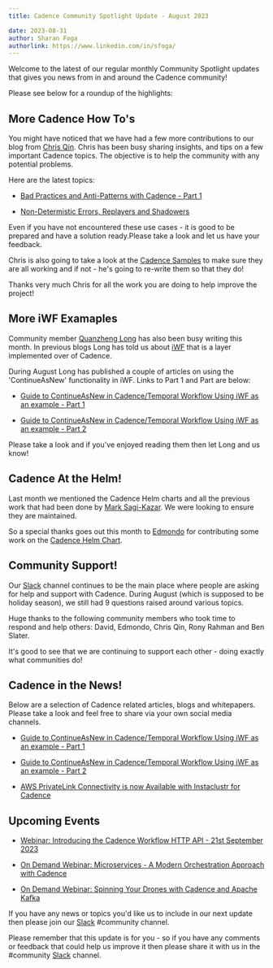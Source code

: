 ```yaml
---
title: Cadence Community Spotlight Update - August 2023

date: 2023-08-31
author: Sharan Foga
authorlink: https://www.linkedin.com/in/sfoga/
---
```

Welcome to the latest of our regular monthly Community Spotlight updates that gives you news from in and around the Cadence community!

Please see below for a roundup of the highlights:

## More Cadence How To's ##

You might have noticed that we have had a few more contributions to our blog from [Chris Qin](https://www.linkedin.com/in/chrisqin0610). Chris has been busy sharing insights, and tips on a few important Cadence topics. The objective is to help the community with any potential problems.

Here are the latest topics:

- [Bad Practices and Anti-Patterns with Cadence - Part 1](https://cadenceworkflow.io/blog/2023/07/10/cadence-bad-practices-part-1/)

- [Non-Determistic Errors, Replayers and Shadowers](https://cadenceworkflow.io/blog/2023/08/27/nondeterministic-errors-replayers-shadowers/)

Even if you have not encountered these use cases - it is good to be prepared and have a solution ready.Please take a look and let us have your feedback.

Chris is also going to take a look at the [Cadence Samples](https://cadenceworkflow.io/docs/java-client/client-overview/#samples) to make sure they are all working and if not - he's going to re-write them so that they do!

Thanks very much Chris for all the work you are doing to help improve the project!

## More iWF Examaples ##

Community member [Quanzheng Long](https://www.linkedin.com/in/prclqz/) has also been busy writing this month. In previous blogs Long has told us about [iWF](https://github.com/indeedeng/iwf) that is a layer implemented over of Cadence.

During August Long has published a couple of articles on using the 'ContinueAsNew' functionality in iWF. Links to Part 1 and Part are below:

- [Guide to ContinueAsNew in Cadence/Temporal Workflow Using iWF as an example - Part 1](https://medium.com/@qlong/guide-to-continueasnew-in-cadence-temporal-workflow-using-iwf-as-an-example-part-2-cedabd732bec)

- [Guide to ContinueAsNew in Cadence/Temporal Workflow Using iWF as an example - Part 2](https://medium.com/@qlong/guide-to-continueasnew-in-cadence-temporal-workflow-using-iwf-as-an-example-part-1-c24ae5266f07)

Please take a look and if you've enjoyed reading them then let Long and us know!

## Cadence At the Helm! ##

Last month we mentioned the Cadence Helm charts and all the previous work that had been done by [Mark Sagi-Kazar](https://www.linkedin.com/in/sagikazarmark/). We were looking to ensure they are maintained.

So a special thanks goes out this month to [Edmondo](ttps://github.com/edmondop ) for contributing some work on the [Cadence Helm Chart](https://github.com/edmondop/cadence-helm-chart/).

## Community Support! ##

Our [Slack](http://t.uber.com/cadence-slack) channel continues to be the main place where people are asking for help and support with Cadence. During August (which is supposed to be holiday season), we still had 9 questions raised around various topics.

Huge thanks to the following community members who took time to respond and help others: David, Edmondo, Chris Qin, Rony Rahman and Ben Slater.

It's good to see that we are continuing to support each other - doing exactly what communities do!

## Cadence in the News!

Below are a selection of Cadence related articles, blogs and whitepapers.
Please take a look and feel free to share via your own social media channels.


- [Guide to ContinueAsNew in Cadence/Temporal Workflow Using iWF as an example - Part 1](https://medium.com/@qlong/guide-to-continueasnew-in-cadence-temporal-workflow-using-iwf-as-an-example-part-2-cedabd732bec)

- [Guide to ContinueAsNew in Cadence/Temporal Workflow Using iWF as an example - Part 2](https://medium.com/@qlong/guide-to-continueasnew-in-cadence-temporal-workflow-using-iwf-as-an-example-part-1-c24ae5266f07)

- [AWS PrivateLink Connectivity is now Available with Instaclustr for Cadence](https://www.instaclustr.com/blog/aws-privatelink-for-cadence-on-instaclustr-by-netapp/)

## Upcoming Events

- [Webinar: Introducing the Cadence Workflow HTTP API - 21st September 2023 ](https://netapp.zoom.us/webinar/register/WN_Uh9Y6ruiQSS5EiylNlsMug#/registration)

- [On Demand Webinar: Microservices - A Modern Orchestration Approach with Cadence](https://netapp.zoom.us/webinar/register/WN_Hv9lO9QtSqyPPWkSAIRj5g#/registration)

- [On Demand Webinar: Spinning Your Drones with Cadence and Apache Kafka](https://www.instaclustr.com/events/spinning-your-drones-with-cadence-and-apache-kafka/)

If you have any news or topics you'd like us to include in our next update then please join our [Slack](http://t.uber.com/cadence-slack) #community channel.

Please remember that this update is for you - so if you have any comments or feedback that could help us improve it then please share it with us in the #community [Slack](http://t.uber.com/cadence-slack) channel.
